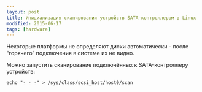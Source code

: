 ```yaml
---
layout: post
title: Инициализация сканирования устройств SATA-контроллером в Linux
modified: 2015-06-17
tags: [hardware]
---
```

Некоторые платформы не определяют диски автоматически - после “горячего” подключения в системе их не видно.

Можно запустить сканирование подключённых к SATA-контроллеру устройств:

```
echo "- - -" > /sys/class/scsi_host/host0/scan
```